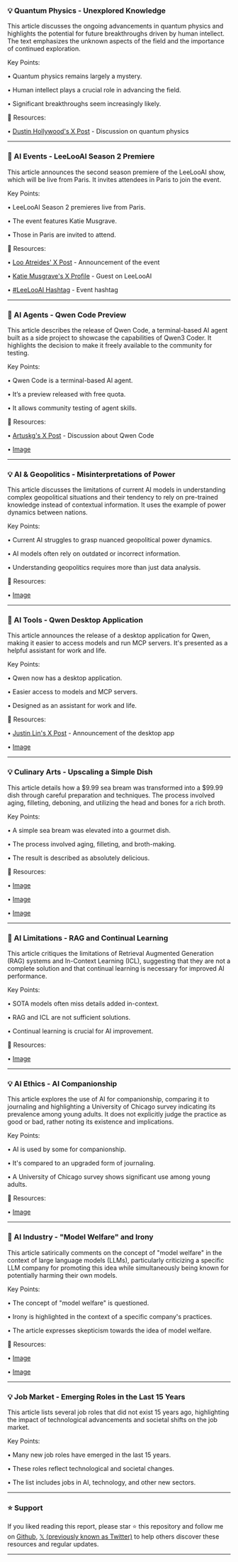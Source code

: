 ### 💡 Quantum Physics - Unexplored Knowledge

This article discusses the ongoing advancements in quantum physics and highlights the potential for future breakthroughs driven by human intellect.  The text emphasizes the unknown aspects of the field and the importance of continued exploration.

Key Points:

• Quantum physics remains largely a mystery.


• Human intellect plays a crucial role in advancing the field.


•  Significant breakthroughs seem increasingly likely.



🔗 Resources:

• [Dustin Hollywood's X Post](https://x.com/dustinhollywood/status/1956854574008225818) -  Discussion on quantum physics


---

### 🚀 AI Events - LeeLooAI Season 2 Premiere

This article announces the second season premiere of the LeeLooAI show, which will be live from Paris.  It invites attendees in Paris to join the event.

Key Points:

• LeeLooAI Season 2 premieres live from Paris.


•  The event features Katie Musgrave.


•  Those in Paris are invited to attend.



🔗 Resources:

• [Loo Atreides' X Post](https://x.com/Loo_Atreides/status/1956788415011156246) - Announcement of the event


• [Katie Musgrave's X Profile](https://x.com/ikatiemusgrave) -  Guest on LeeLooAI


• [#LeeLooAI Hashtag](https://x.com/hashtag/LeeLooAI?src=hashtag_click) -  Event hashtag



---

### 🤖 AI Agents - Qwen Code Preview

This article describes the release of Qwen Code, a terminal-based AI agent built as a side project to showcase the capabilities of Qwen3 Coder.  It highlights the decision to make it freely available to the community for testing.

Key Points:

• Qwen Code is a terminal-based AI agent.


• It’s a preview released with free quota.


•  It allows community testing of agent skills.



🔗 Resources:

• [Artuskg's X Post](https://x.com/yihengxu_/status/1956650162195141071) -  Discussion about Qwen Code


• [Image](https://pbs.twimg.com/media/GydbzC7boAAyia8?format=jpg&name=small)


---

### 💡 AI & Geopolitics - Misinterpretations of Power

This article discusses the limitations of current AI models in understanding complex geopolitical situations and their tendency to rely on pre-trained knowledge instead of contextual information.  It uses the example of power dynamics between nations.


Key Points:

• Current AI struggles to grasp nuanced geopolitical power dynamics.


•  AI models often rely on outdated or incorrect information.


•  Understanding geopolitics requires more than just data analysis.



🔗 Resources:

• [Image](https://pbs.twimg.com/amplify_video_thumb/1956465223809851392/img/XUNnTmic3GAK5tUJ.jpg)


---

### 🚀 AI Tools - Qwen Desktop Application

This article announces the release of a desktop application for Qwen, making it easier to access models and run MCP servers.  It's presented as a helpful assistant for work and life.

Key Points:

• Qwen now has a desktop application.


• Easier access to models and MCP servers.


•  Designed as an assistant for work and life.



🔗 Resources:

• [Justin Lin's X Post](https://x.com/JustinLin610/status/1956557818049479024) - Announcement of the desktop app


• [Image](https://pbs.twimg.com/media/GyaG4AOakAAkBML?format=jpg&name=small)


---

### 💡 Culinary Arts - Upscaling a Simple Dish

This article details how a $9.99 sea bream was transformed into a $99.99 dish through careful preparation and techniques. The process involved aging, filleting, deboning, and utilizing the head and bones for a rich broth.

Key Points:

• A simple sea bream was elevated into a gourmet dish.


•  The process involved aging, filleting, and broth-making.


•  The result is described as absolutely delicious.



🔗 Resources:

• [Image](https://pbs.twimg.com/media/GyeElt2bMAAiHBW?format=jpg&name=small)


• [Image](https://pbs.twimg.com/media/GyeEltpbIAEVBb9?format=jpg&name=360x360)


• [Image](https://pbs.twimg.com/media/GyeEltmbIAAKJNx?format=jpg&name=small)


---

### 🤖 AI Limitations - RAG and Continual Learning

This article critiques the limitations of Retrieval Augmented Generation (RAG) systems and In-Context Learning (ICL), suggesting that they are not a complete solution and that continual learning is necessary for improved AI performance.

Key Points:

• SOTA models often miss details added in-context.


• RAG and ICL are not sufficient solutions.


• Continual learning is crucial for AI improvement.



🔗 Resources:

• [Image](https://pbs.twimg.com/media/GyZcHLzboAA940I?format=jpg&name=small)


---

### 💡 AI Ethics - AI Companionship

This article explores the use of AI for companionship, comparing it to journaling and highlighting a University of Chicago survey indicating its prevalence among young adults. It does not explicitly judge the practice as good or bad, rather noting its existence and implications.

Key Points:

• AI is used by some for companionship.


•  It's compared to an upgraded form of journaling.


• A University of Chicago survey shows significant use among young adults.



🔗 Resources:

• [Image](https://pbs.twimg.com/amplify_video_thumb/1956672814175453184/img/WvoBdFY_Crf-EYd8.jpg)


---

### 🤖 AI Industry - "Model Welfare" and Irony

This article satirically comments on the concept of "model welfare" in the context of large language models (LLMs), particularly criticizing a specific LLM company for promoting this idea while simultaneously being known for potentially harming their own models.

Key Points:

• The concept of "model welfare" is questioned.


•  Irony is highlighted in the context of a specific company's practices.


•  The article expresses skepticism towards the idea of model welfare.



🔗 Resources:

• [Image](https://pbs.twimg.com/media/Gyd9O4RXAAAgbow?format=jpg&name=small)


• [Image](https://pbs.twimg.com/media/Gyar6vUWoAAtQIx?format=png&name=240x240)


---

### 💡 Job Market - Emerging Roles in the Last 15 Years

This article lists several job roles that did not exist 15 years ago, highlighting the impact of technological advancements and societal shifts on the job market.


Key Points:

• Many new job roles have emerged in the last 15 years.


•  These roles reflect technological and societal changes.


•  The list includes jobs in AI, technology, and other new sectors.


---

### ⭐️ Support

If you liked reading this report, please star ⭐️ this repository and follow me on [Github](https://github.com/Drix10), [𝕏 (previously known as Twitter)](https://x.com/DRIX_10_) to help others discover these resources and regular updates.

---